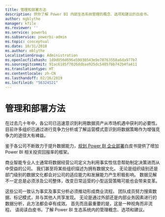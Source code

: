 ```yaml
---
title: 管理和部署方法
description: 供你了解 Power BI 内部生态系统管理的概念、选项和建议的白皮书。
author: mgblythe
manager: kfile
ms.reviewer: ''
ms.service: powerbi
ms.subservice: powerbi-admin
ms.topic: conceptual
ms.date: 10/31/2018
ms.author: mblythe
LocalizationGroup: Administration
ms.openlocfilehash: 1d9d056d696a59038543e9e78763558a6da977b7
ms.sourcegitcommit: 91ac6185f7026ddbaa925dc54057bb742b4fa411
ms.translationtype: HT
ms.contentlocale: zh-CN
ms.lasthandoff: 02/16/2019
ms.locfileid: "56324521"
---
```

# <a name="governance-and-deployment-approaches"></a>管理和部署方法

在过去几十年中，各公司已迅速意识到利用数据资产从市场机遇中获利的必要性。 目前许多组织已通过进行竞争力分析或了解运营模式意识到将数据策略作为增强竞争力的途径大有裨益。  

鉴于各公司不断致力于提升数据能力，[规划 Power BI 企业部署](https://go.microsoft.com/fwlink/?linkid=2057861)白皮书提供了增加 Power BI 相关投资回报率的框架。

商业智能专业人士通常将数据经营公司定义为利用事实性信息帮助制定决策进而从中受益的公司。  我们甚至将某些组织描述为拥有数据文化。 无论是组织级别还是部门级别的数据文化都会对公司的适应能力和发展能力产生积极影响。  数据见解不一定总是必须涉及公司整体，改变日常运营的小型运营策略可能也会带来变革。

这些公司一致认为事实及事实分析必须推动形成商业流程。 团队成员努力搜索数据、标记模式，并与其他人共享发现。 无论是通过外部还是内部业务因素进行的数据分析，此方法都会卓有成效。 首先而且最重要的是，这是一种视角而非流程。 请阅读白皮书，了解 Power BI 生态系统内的管理概念、选项和建议。